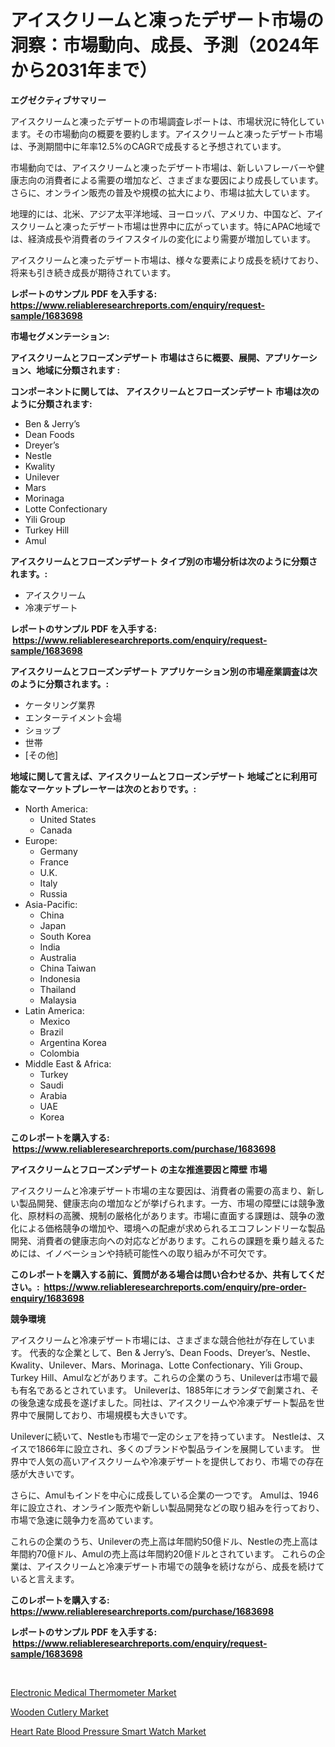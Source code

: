<p><h1>アイスクリームと凍ったデザート市場の洞察：市場動向、成長、予測（2024年から2031年まで）</h1></p><p><strong>エグゼクティブサマリー</strong></p>
<p><p>アイスクリームと凍ったデザートの市場調査レポートは、市場状況に特化しています。その市場動向の概要を要約します。アイスクリームと凍ったデザート市場は、予測期間中に年率12.5%のCAGRで成長すると予想されています。</p><p>市場動向では、アイスクリームと凍ったデザート市場は、新しいフレーバーや健康志向の消費者による需要の増加など、さまざまな要因により成長しています。さらに、オンライン販売の普及や規模の拡大により、市場は拡大しています。</p><p>地理的には、北米、アジア太平洋地域、ヨーロッパ、アメリカ、中国など、アイスクリームと凍ったデザート市場は世界中に広がっています。特にAPAC地域では、経済成長や消費者のライフスタイルの変化により需要が増加しています。</p><p>アイスクリームと凍ったデザート市場は、様々な要素により成長を続けており、将来も引き続き成長が期待されています。</p></p>
<p><strong>レポートのサンプル PDF を入手する: <a href="https://www.reliableresearchreports.com/enquiry/request-sample/1683698">https://www.reliableresearchreports.com/enquiry/request-sample/1683698</a></strong></p>
<p><strong>市場セグメンテーション:</strong></p>
<p><strong> アイスクリームとフローズンデザート 市場はさらに概要、展開、アプリケーション、地域に分類されます :</strong></p>
<p><strong>コンポーネントに関しては、 アイスクリームとフローズンデザート 市場は次のように分類されます: &nbsp;</strong></p>
<p><ul><li>Ben & Jerry’s</li><li>Dean Foods</li><li>Dreyer’s</li><li>Nestle</li><li>Kwality</li><li>Unilever</li><li>Mars</li><li>Morinaga</li><li>Lotte Confectionary</li><li>Yili Group</li><li>Turkey Hill</li><li>Amul</li></ul></p>
<p><strong> アイスクリームとフローズンデザート タイプ別の市場分析は次のように分類されます。:</strong></p>
<p><ul><li>アイスクリーム</li><li>冷凍デザート</li></ul></p>
<p><strong>レポートのサンプル PDF を入手する: &nbsp;<a href="https://www.reliableresearchreports.com/enquiry/request-sample/1683698">https://www.reliableresearchreports.com/enquiry/request-sample/1683698</a></strong></p>
<p><strong> アイスクリームとフローズンデザート アプリケーション別の市場産業調査は次のように分類されます。:</strong></p>
<p><ul><li>ケータリング業界</li><li>エンターテイメント会場</li><li>ショップ</li><li>世帯</li><li>[その他]</li></ul></p>
<p><strong>地域に関して言えば、アイスクリームとフローズンデザート 地域ごとに利用可能なマーケットプレーヤーは次のとおりです。:</strong></p>
<p><ul>
    <li>
        North America:
        <ul>
            <li>United States</li>
            <li>Canada</li>
        </ul>
    </li>
    <li>
        Europe:
        <ul>
            <li>Germany</li>
            <li>France</li>
            <li>U.K.</li>
            <li>Italy</li>
            <li>Russia</li>
        </ul>
    </li>
    <li>
        Asia-Pacific:
        <ul>
            <li>China</li>
            <li>Japan</li>
            <li>South Korea</li>
            <li>India</li>
            <li>Australia</li>
            <li>China Taiwan</li>
            <li>Indonesia</li>
            <li>Thailand</li>
            <li>Malaysia</li>
        </ul>
    </li>
    <li>
        Latin America:
        <ul>
            <li>Mexico</li>
            <li>Brazil</li>
            <li>Argentina Korea</li>
            <li>Colombia</li>
        </ul>
    </li>
    <li>
        Middle East & Africa:
        <ul>
            <li>Turkey</li>
            <li>Saudi</li>
            <li>Arabia</li>
            <li>UAE</li>
            <li>Korea</li>
        </ul>
    </li>
    </ul></p>
<p><strong>このレポートを購入する: &nbsp;<a href="https://www.reliableresearchreports.com/purchase/1683698">https://www.reliableresearchreports.com/purchase/1683698</a></strong></p>
<p><strong>アイスクリームとフローズンデザート の主な推進要因と障壁 市場</strong></p>
<p><p>アイスクリームと冷凍デザート市場の主な要因は、消費者の需要の高まり、新しい製品開発、健康志向の増加などが挙げられます。一方、市場の障壁には競争激化、原材料の高騰、規制の厳格化があります。市場に直面する課題は、競争の激化による価格競争の増加や、環境への配慮が求められるエコフレンドリーな製品開発、消費者の健康志向への対応などがあります。これらの課題を乗り越えるためには、イノベーションや持続可能性への取り組みが不可欠です。</p></p>
<p><strong>このレポートを購入する前に、質問がある場合は問い合わせるか、共有してください。:&nbsp; <a href="https://www.reliableresearchreports.com/enquiry/pre-order-enquiry/1683698">https://www.reliableresearchreports.com/enquiry/pre-order-enquiry/1683698</a></strong></p>
<p><strong>競争環境</strong></p>
<p><p>アイスクリームと冷凍デザート市場には、さまざまな競合他社が存在しています。 代表的な企業として、Ben & Jerry’s、Dean Foods、Dreyer’s、Nestle、Kwality、Unilever、Mars、Morinaga、Lotte Confectionary、Yili Group、Turkey Hill、Amulなどがあります。これらの企業のうち、Unileverは市場で最も有名であるとされています。 Unileverは、1885年にオランダで創業され、その後急速な成長を遂げました。同社は、アイスクリームや冷凍デザート製品を世界中で展開しており、市場規模も大きいです。</p><p>Unileverに続いて、Nestleも市場で一定のシェアを持っています。 Nestleは、スイスで1866年に設立され、多くのブランドや製品ラインを展開しています。 世界中で人気の高いアイスクリームや冷凍デザートを提供しており、市場での存在感が大きいです。</p><p>さらに、Amulもインドを中心に成長している企業の一つです。 Amulは、1946年に設立され、オンライン販売や新しい製品開発などの取り組みを行っており、市場で急速に競争力を高めています。</p><p>これらの企業のうち、Unileverの売上高は年間約50億ドル、Nestleの売上高は年間約70億ドル、Amulの売上高は年間約20億ドルとされています。 これらの企業は、アイスクリームと冷凍デザート市場での競争を続けながら、成長を続けていると言えます。</p></p>
<p><strong>このレポートを購入する: &nbsp; <a href="https://www.reliableresearchreports.com/purchase/1683698">https://www.reliableresearchreports.com/purchase/1683698</a></strong></p>
<p><strong>レポートのサンプル PDF を入手する: &nbsp;<a href="https://www.reliableresearchreports.com/enquiry/request-sample/1683698">https://www.reliableresearchreports.com/enquiry/request-sample/1683698</a></strong><strong></strong></p>
<p>&nbsp;</p>
<p><p><a href="https://github.com/jj19131/Market-Research-Report-List-1/blob/main/electronic-medical-thermometer-market.md">Electronic Medical Thermometer Market</a></p><p><a href="https://github.com/jodemen/Market-Research-Report-List-1/blob/main/wooden-cutlery-market.md">Wooden Cutlery Market</a></p><p><a href="https://github.com/Sarissaschmalingtr6fz2739/Market-Research-Report-List-1/blob/main/heart-rate-blood-pressure-smart-watch-market.md">Heart Rate Blood Pressure Smart Watch Market</a></p></p>